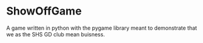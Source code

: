 # ShowOffGame
A game written in python with the pygame library meant to demonstrate that we as the SHS GD club mean buisness.
